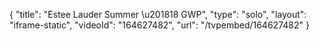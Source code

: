 {
    "title": "Estee Lauder Summer \u201818 GWP",
    "type": "solo",
    "layout": "iframe-static",
    "videoId": "164627482",
    "url": "\/tvpembed\/164627482"
}